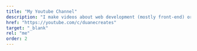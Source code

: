 ```yaml
---
title: "My Youtube Channel"  
description: "I make videos about web development (mostly front-end) or about my developer's journey"  
href: "https://youtube.com/c/duanecreates"  
target: "_blank"
rel: "me"
order: 2
---
```

